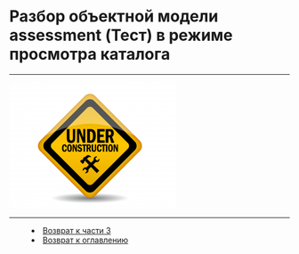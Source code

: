 # Разбор объектной модели assessment (Тест) в режиме просмотра каталога 
***

![](underconstruction.png)


***
<dd><li> <a href="3_object_model.md"> Возврат к части 3</a></dd>
<dd><li> <a href="README.md"> Возврат к оглавлению</a></dd>
